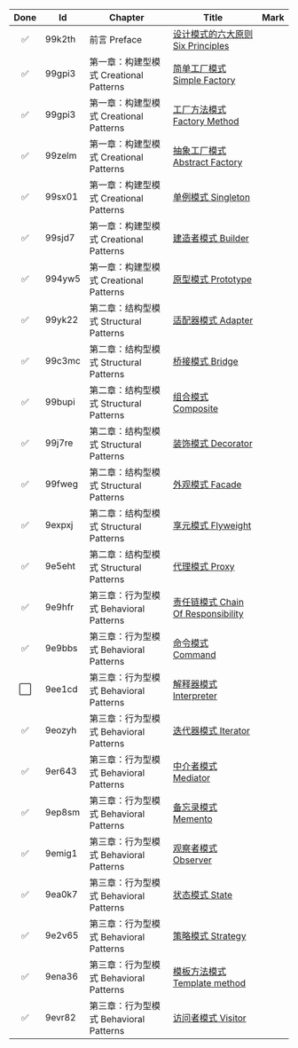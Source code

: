 | Done | Id     | Chapter                       | Title                                                     | Mark |
|:----:|--------|-------------------------------|-----------------------------------------------------------|------|
|  ✅   | 99k2th | 前言 Preface                    | [设计模式的六大原则 Six Principles](SixPrinciples.md)              |      |
|  ✅   | 99gpi3 | 第一章：构建型模式 Creational Patterns | [简单工厂模式 Simple Factory](SimpleFactory.md)                 |      |
|  ✅   | 99gpi3 | 第一章：构建型模式 Creational Patterns | [工厂方法模式 Factory Method](FactoryMethod.md)                 |      |
|  ✅   | 99zelm | 第一章：构建型模式 Creational Patterns | [抽象工厂模式 Abstract Factory](AbstractFactory.md)             |      |
|  ✅   | 99sx01 | 第一章：构建型模式 Creational Patterns | [单例模式 Singleton](Singleton.md)                            |      |
|  ✅   | 99sjd7 | 第一章：构建型模式 Creational Patterns | [建造者模式 Builder](Builder.md)                               |      |
|  ✅   | 994yw5 | 第一章：构建型模式 Creational Patterns | [原型模式 Prototype](Prototype.md)                            |      |
|  ✅   | 99yk22 | 第二章：结构型模式 Structural Patterns | [适配器模式 Adapter](Adapter.md)                               |      |
|  ✅   | 99c3mc | 第二章：结构型模式 Structural Patterns | [桥接模式 Bridge](Bridge.md)                                  |      |
|  ✅   | 99bupi | 第二章：结构型模式 Structural Patterns | [组合模式 Composite](Composite.md)                            |      |
|  ✅   | 99j7re | 第二章：结构型模式 Structural Patterns | [装饰模式 Decorator](Decorator.md)                            |      |
|  ✅   | 99fweg | 第二章：结构型模式 Structural Patterns | [外观模式 Facade](Facade.md)                                  |      |
|  ✅   | 9expxj | 第二章：结构型模式 Structural Patterns | [享元模式 Flyweight](Flyweight.md)                            |      |
|  ✅   | 9e5eht | 第二章：结构型模式 Structural Patterns | [代理模式 Proxy](Proxy.md)                                    |      |
|  ✅   | 9e9hfr | 第三章：行为型模式 Behavioral Patterns | [责任链模式 Chain Of Responsibility](ChainOfResponsibility.md) |      |
|  ✅   | 9e9bbs | 第三章：行为型模式 Behavioral Patterns | [命令模式 Command](Command.md)                                |      |
|  ⬜   | 9ee1cd | 第三章：行为型模式 Behavioral Patterns | [解释器模式 Interpreter](Interpreter.md)                       |      |
|  ✅   | 9eozyh | 第三章：行为型模式 Behavioral Patterns | [迭代器模式 Iterator](Iterator.md)                             |      |
|  ✅   | 9er643 | 第三章：行为型模式 Behavioral Patterns | [中介者模式 Mediator](Mediator.md)                             |      |
|  ✅   | 9ep8sm | 第三章：行为型模式 Behavioral Patterns | [备忘录模式 Memento](Memento.md)                               |      |
|  ✅   | 9emig1 | 第三章：行为型模式 Behavioral Patterns | [观察者模式 Observer](Observer.md)                             |      |
|  ✅   | 9ea0k7 | 第三章：行为型模式 Behavioral Patterns | [状态模式 State](State.md)                                    |      |
|  ✅   | 9e2v65 | 第三章：行为型模式 Behavioral Patterns | [策略模式 Strategy](Strategy.md)                              |      |
|  ✅   | 9ena36 | 第三章：行为型模式 Behavioral Patterns | [模板方法模式 Template method](TemplateMethod.md)               |      |
|  ✅   | 9evr82 | 第三章：行为型模式 Behavioral Patterns | [访问者模式 Visitor](Visitor.md)                               |      |